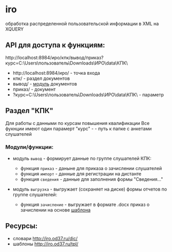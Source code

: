 # iro
обработка распределенной пользовательской информации в  XML на XQUERY
## API для доступа к функциям:
http://localhost:8984/иро/кпк/вывод/приказ?курс=C:\Users\пользователь\Downloads\ИРО\data\КПК\
- http://localhost:8984/иро/ - точка входа
- кпк/ - раздел документов
- вывод/ - [модуль](https://github.com/kontur32/iro/blob/dev2/output.xqm "Модуль") документов
- приказ/  - документ
- ?курс=C:\Users\пользователь\Downloads\ИРО\data\КПК\ - параметр

## Раздел "КПК"
Для работы с данными по курсам повышения квалификации
Все фукнции имеют один парамерт "курс" - - путь к папке с анкетами слушателей
### Модули/функции:
- модуль `вывод` - формирует данные по группе слушателей КПК:
  - функция `приказ` - даныне для приказа о зачислении слушателей
  - функция `импорт` - данные для регистрации на дистанте
  - функция `сведения` - данные для заполнения формы "Сведения..."

- модуль `выгрузка` - выгружает (сохраняет на диске) формы отчетов по группе слушателей:
  - функция `зачисление` - выгружает в формате .docx приказ о зачислении на основе [шаблона](http://iro.od37.ru/tpl/приказ_зачисление.docx)


## Ресурсы:
- словари http://iro.od37.ru/dic/  
- шаблоны http://iro.od37.ru/tpl/
